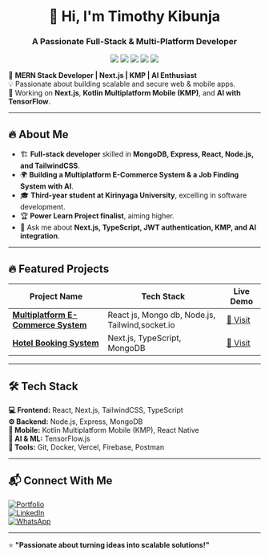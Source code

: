 <h1 align="center">👋 Hi, I'm Timothy Kibunja </h1>
<h3 align="center">A Passionate Full-Stack & Multi-Platform Developer</h3>

<p align="center">
  <img src="https://img.shields.io/badge/TypeScript-%23007ACC.svg?style=flat&logo=typescript&logoColor=white">
  <img src="https://img.shields.io/badge/Next.js-%23000000.svg?style=flat&logo=nextdotjs&logoColor=white">
  <img src="https://img.shields.io/badge/Kotlin-%230095D5.svg?style=flat&logo=kotlin&logoColor=white">
  <img src="https://img.shields.io/badge/React-%2361DAFB.svg?style=flat&logo=react&logoColor=black">
  <img src="https://img.shields.io/badge/Node.js-%2343853D.svg?style=flat&logo=node.js&logoColor=white">
</p>

🚀 **MERN Stack Developer | Next.js | KMP | AI Enthusiast**  
💡 Passionate about building scalable and secure web & mobile apps.  
🎯 Working on **Next.js**, **Kotlin Multiplatform Mobile (KMP)**, and **AI with TensorFlow**.  

---

## 🔥 About Me  
- 🏗️ **Full-stack developer** skilled in **MongoDB, Express, React, Node.js, and TailwindCSS**.  
- 🌍 **Building a Multiplatform E-Commerce System & a Job Finding System with AI**.  
- 🎓 **Third-year student at Kirinyaga University**, excelling in software development.  
- 🏆 **Power Learn Project finalist**, aiming higher.
- 💬 Ask me about **Next.js, TypeScript, JWT authentication, KMP, and AI integration**.  

---

## 🔥 Featured Projects  

| Project Name | Tech Stack | Live Demo |
|-------------|-----------|-----------|
| **[Multiplatform E-Commerce System](https://your-ecommerce-link.com/)** | React js, Mongo db, Node.js, Tailwind,socket.io | [🔗 Visit](https://squimstech.vercel.app/) |
| **[Hotel Booking System](https://your-hotel-booking.com/)** | Next.js, TypeScript, MongoDB | [🔗 Visit](https://squimhotel.vercel.app/) 

---

## 🛠️ Tech Stack  
**💻 Frontend:** React, Next.js, TailwindCSS, TypeScript  
**⚙️ Backend:** Node.js, Express, MongoDB  
**📱 Mobile:** Kotlin Multiplatform Mobile (KMP), React Native  
**🧠 AI & ML:** TensorFlow.js  
**🔧 Tools:** Git, Docker, Vercel, Firebase, Postman  

---

## 📬 Connect With Me  

[![Portfolio](https://img.shields.io/badge/-Portfolio-%23000000?style=flat-square&logo=vercel&logoColor=white)](https://timothy-portfolio.software)  
[![LinkedIn](https://img.shields.io/badge/-LinkedIn-%230077B5?style=flat-square&logo=linkedin&logoColor=white)](https://www.linkedin.com/in/timothy-kibunja-8789342a2)  
[![WhatsApp](https://img.shields.io/badge/-WhatsApp-%25D366?style=flat-square&logo=whatsapp&logoColor=white)](https://wa.me/2540748143442?text=Hello)

---

⭐ **"Passionate about turning ideas into scalable solutions!"**  
